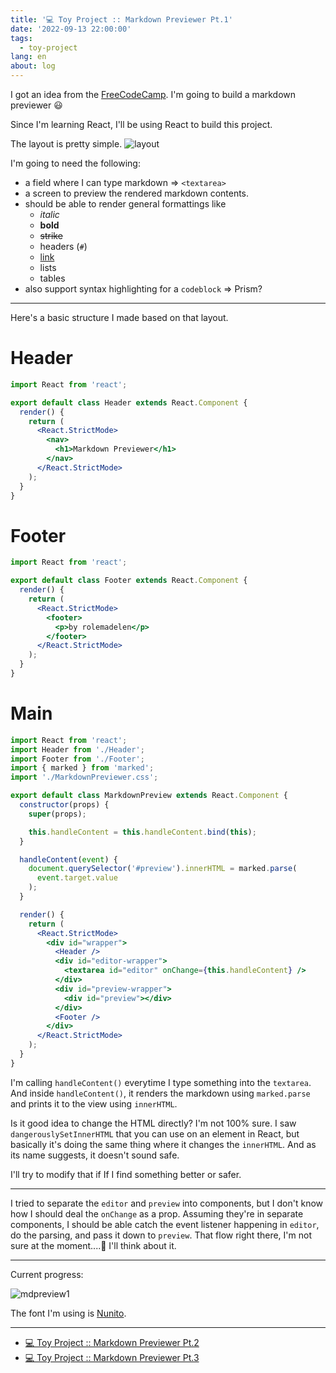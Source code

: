 ```yaml
---
title: '💻 Toy Project :: Markdown Previewer Pt.1'
date: '2022-09-13 22:00:00'
tags:
  - toy-project
lang: en
about: log
---
```


I got an idea from the [FreeCodeCamp](https://www.freecodecamp.org/learn/front-end-development-libraries/front-end-development-libraries-projects/build-a-markdown-previewer). I'm going to build a markdown previewer 😃

Since I'm learning React, I'll be using React to build this project.

The layout is pretty simple.
![layout](/images/posts/markdown-previewer/mdpreview-layout.jpeg)

I'm going to need the following:

- a field where I can type markdown => `<textarea>`
- a screen to preview the rendered markdown contents.
- should be able to render general formattings like
  - _italic_
  - **bold**
  - ~~strike~~
  - headers (`#`)
  - [link](#)
  - lists
  - tables
- also support syntax highlighting for a `codeblock` => Prism?

---

Here's a basic structure I made based on that layout.

# Header

```jsx
import React from 'react';

export default class Header extends React.Component {
  render() {
    return (
      <React.StrictMode>
        <nav>
          <h1>Markdown Previewer</h1>
        </nav>
      </React.StrictMode>
    );
  }
}
```

# Footer

```jsx
import React from 'react';

export default class Footer extends React.Component {
  render() {
    return (
      <React.StrictMode>
        <footer>
          <p>by rolemadelen</p>
        </footer>
      </React.StrictMode>
    );
  }
}
```

# Main

```jsx
import React from 'react';
import Header from './Header';
import Footer from './Footer';
import { marked } from 'marked';
import './MarkdownPreviewer.css';

export default class MarkdownPreview extends React.Component {
  constructor(props) {
    super(props);

    this.handleContent = this.handleContent.bind(this);
  }

  handleContent(event) {
    document.querySelector('#preview').innerHTML = marked.parse(
      event.target.value
    );
  }

  render() {
    return (
      <React.StrictMode>
        <div id="wrapper">
          <Header />
          <div id="editor-wrapper">
            <textarea id="editor" onChange={this.handleContent} />
          </div>
          <div id="preview-wrapper">
            <div id="preview"></div>
          </div>
          <Footer />
        </div>
      </React.StrictMode>
    );
  }
}
```

I'm calling `handleContent()` everytime I type something into the `textarea`. And inside `handleContent()`, it renders the markdown using `marked.parse` and prints it to the view using `innerHTML`.

Is it good idea to change the HTML directly? I'm not 100% sure. I saw `dangerouslySetInnerHTML` that you can use on an element in React, but basically it's doing the same thing where it changes the `innerHTML`. And as its name suggests, it doesn't sound safe.

I'll try to modify that if If I find something better or safer.

---

I tried to separate the `editor` and `preview` into components, but I don't know how I should deal the `onChange` as a prop. Assuming they're in separate components, I should be able catch the event listener happening in `editor`, do the parsing, and pass it down to `preview`. That flow right there, I'm not sure at the moment....🥲 I'll think about it.

---

Current progress:

![mdpreview1](/images/posts/markdown-previewer/mdpreview-1.jpg)

The font I'm using is [Nunito](https://fonts.google.com/specimen/Nunito).

---

- [💻 Toy Project :: Markdown Previewer Pt.2](./markdown-previewer-2)
- [💻 Toy Project :: Markdown Previewer Pt.3](./markdown-previewer-3)

